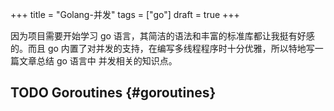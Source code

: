 +++
title = "Golang-并发"
tags = ["go"]
draft = true
+++

因为项目需要开始学习 go 语言，其简洁的语法和丰富的标准库都让我挺有好感的。而且 go
内置了对并发的支持，在编写多线程程序时十分优雅，所以特地写一篇文章总结 go 语言中
并发相关的知识点。

<!--more-->


## <span class="org-todo todo TODO">TODO</span> Goroutines {#goroutines}
